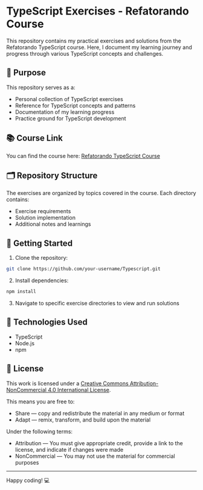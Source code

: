 # TypeScript Exercises - Refatorando Course

This repository contains my practical exercises and solutions from the Refatorando TypeScript course. Here, I document my learning journey and progress through various TypeScript concepts and challenges.

## 🎯 Purpose

This repository serves as a:
- Personal collection of TypeScript exercises
- Reference for TypeScript concepts and patterns
- Documentation of my learning progress
- Practice ground for TypeScript development

## 📚 Course Link

You can find the course here: [Refatorando TypeScript Course](https://refatorando.com)

## 🗂️ Repository Structure

The exercises are organized by topics covered in the course. Each directory contains:
- Exercise requirements
- Solution implementation
- Additional notes and learnings

## 🚀 Getting Started

1. Clone the repository:
```bash
git clone https://github.com/your-username/Typescript.git
```

2. Install dependencies:
```bash
npm install
```

3. Navigate to specific exercise directories to view and run solutions

## 🔧 Technologies Used

- TypeScript
- Node.js
- npm

## 📝 License

This work is licensed under a [Creative Commons Attribution-NonCommercial 4.0 International License](http://creativecommons.org/licenses/by-nc/4.0/).

This means you are free to:
- Share — copy and redistribute the material in any medium or format
- Adapt — remix, transform, and build upon the material

Under the following terms:
- Attribution — You must give appropriate credit, provide a link to the license, and indicate if changes were made
- NonCommercial — You may not use the material for commercial purposes

---
Happy coding! 💻